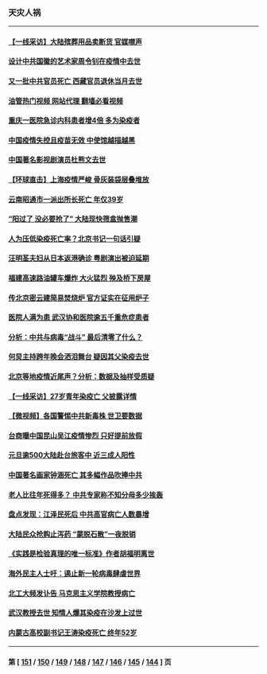 ### 天灾人祸
---
#### [【一线采访】大陆殡葬用品卖断货 官媒噤声](../../pages/ncid280/n13898490.md?01040045) 
#### [设计中共国徽的艺术家周令钊在疫情中去世](../../pages/ncid280/n13898602.md?01040045) 
#### [又一批中共官员死亡 西藏官员退休当月去世](../../pages/ncid280/n13898452.md?01040045) 
#### [油管热门视频 网站代理 翻墙必看视频](http://138.2.39.72:81/youtube.html?epic-marker?01040045)
#### [重庆一医院急诊内科患者增4倍 多为染疫者](../../pages/ncid280/n13898428.md?01040045) 
#### [中国疫情失控且疫苗无效 中使馆越描越黑](../../pages/ncid280/n13898473.md?01040045) 
#### [中国著名影视剧演员杜熊文去世](../../pages/ncid280/n13898398.md?01040045) 
#### [【环球直击】上海疫情严峻 骨灰装袋层叠堆放](../../pages/ncid280/n13898129.md?01040045) 
#### [云南昭通市一派出所长死亡 年仅39岁](../../pages/ncid280/n13898366.md?01040045) 
#### [“阳过了 没必要抢了” 大陆现快筛盒抛售潮](../../pages/ncid280/n13898311.md?01040045) 
#### [人为压低染疫死亡率？北京书记一句话引疑](../../pages/ncid280/n13898246.md?01040045) 
#### [汪明荃夫妇从日本返港确诊 粤剧演出被迫延期](../../pages/ncid280/n13898168.md?01040045) 
#### [福建高速路油罐车爆炸 大火猛烈 殃及桥下房屋](../../pages/ncid280/n13898232.md?01040045) 
#### [传北京密云建简易焚烧炉 官方证实在征用炉子](../../pages/ncid280/n13898179.md?01040045) 
#### [医院人满为患 武汉协和医院逾五千重危症患者](../../pages/ncid280/n13898135.md?01040045) 
#### [分析：中共与病毒“战斗” 最后清零了什么？](../../pages/ncid280/n13888429.md?01040045) 
#### [何炅主持跨年晚会洒泪舞台 疑因其父染疫去世](../../pages/ncid280/n13898127.md?01040045) 
#### [北京等地疫情近尾声？分析：数据及抽样受质疑](../../pages/ncid280/n13897825.md?01040045) 
#### [【一线采访】27岁青年染疫亡 父披露详情](../../pages/ncid280/n13898068.md?01040045) 
#### [【微视频】各国警惕中共新毒株 世卫要数据](../../pages/ncid280/n13897332.md?01040045) 
#### [台商曝中国昆山吴江疫情惨烈 只好提前放假](../../pages/ncid280/n13897908.md?01040045) 
#### [元旦逾500大陆赴台旅客中 近三成人阳性](../../pages/ncid280/n13897881.md?01040045) 
#### [中国著名画家钟涵死亡 其多幅作品吹捧中共](../../pages/ncid280/n13897847.md?01040045) 
#### [老人比往年死得多？ 中共专家称不知分母多少挨轰](../../pages/ncid280/n13897749.md?01040045) 
#### [盘点发现：江泽民死后 中共高官病亡人数暴增](../../pages/ncid280/n13897373.md?01040045) 
#### [大陆民众抢购止泻药 “蒙脱石散”一夜脱销](../../pages/ncid280/n13897754.md?01040045) 
#### [《实践是检验真理的唯一标准》作者胡福明离世](../../pages/ncid280/n13897546.md?01040045) 
#### [海外民主人士吁：遏止新一轮病毒肆虐世界](../../pages/ncid280/n13897720.md?01040045) 
#### [北工大频发讣告 马克思主义学院教授病亡](../../pages/ncid280/n13897435.md?01040045) 
#### [武汉教授去世 知情人爆其染疫在沙发上过世](../../pages/ncid280/n13897485.md?01040045) 
#### [内蒙古高校副书记王涛染疫死亡 终年52岁](../../pages/ncid280/n13897455.md?01040045) 

---
#### 第 [ [151](./151.md?01040045) / [150](./150.md?01040045) / [149](./149.md?01040045) / [148](./148.md?01040045) / [147](./147.md?01040045) / [146](./146.md?01040045) / [145](./145.md?01040045) / [144](./144.md?01040045) ] 页
